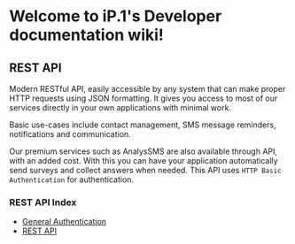 Welcome to iP.1's Developer documentation wiki!
===============================================

REST API
-------

Modern RESTful API, easily accessible by any system that can make proper HTTP requests using JSON formatting. It gives you access to most of our services directly in your own applications with minimal work.

Basic use-cases include contact management, SMS message reminders, notifications and communication.

Our premium services such as AnalysSMS are also available through API, with an added cost. With this you can have your application automatically send surveys and collect answers when needed. This API uses `HTTP Basic Authentication` for authentication.

### REST API Index

* [General Authentication](Authentication)
* [REST API](REST-API)